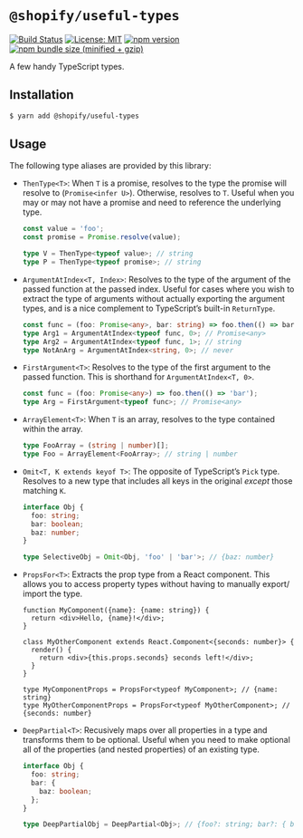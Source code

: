 # `@shopify/useful-types`

[![Build Status](https://travis-ci.org/Shopify/quilt.svg?branch=master)](https://travis-ci.org/Shopify/quilt)
[![License: MIT](https://img.shields.io/badge/License-MIT-green.svg)](LICENSE.md) [![npm version](https://badge.fury.io/js/%40shopify%2Fuseful-types.svg)](https://badge.fury.io/js/%40shopify%2Fuseful-types.svg) [![npm bundle size (minified + gzip)](https://img.shields.io/bundlephobia/minzip/@shopify/useful-types.svg)](https://img.shields.io/bundlephobia/minzip/@shopify/useful-types.svg)

A few handy TypeScript types.

## Installation

```bash
$ yarn add @shopify/useful-types
```

## Usage

The following type aliases are provided by this library:

- `ThenType<T>`: When `T` is a promise, resolves to the type the promise will resolve to (`Promise<infer U>`). Otherwise, resolves to `T`. Useful when you may or may not have a promise and need to reference the underlying type.

  ```ts
  const value = 'foo';
  const promise = Promise.resolve(value);

  type V = ThenType<typeof value>; // string
  type P = ThenType<typeof promise>; // string
  ```

- `ArgumentAtIndex<T, Index>`: Resolves to the type of the argument of the passed function at the passed index. Useful for cases where you wish to extract the type of arguments without actually exporting the argument types, and is a nice complement to TypeScript’s built-in `ReturnType`.

  ```ts
  const func = (foo: Promise<any>, bar: string) => foo.then(() => bar);
  type Arg1 = ArgumentAtIndex<typeof func, 0>; // Promise<any>
  type Arg2 = ArgumentAtIndex<typeof func, 1>; // string
  type NotAnArg = ArgumentAtIndex<string, 0>; // never
  ```

- `FirstArgument<T>`: Resolves to the type of the first argument to the passed function. This is shorthand for `ArgumentAtIndex<T, 0>`.

  ```ts
  const func = (foo: Promise<any>) => foo.then(() => 'bar');
  type Arg = FirstArgument<typeof func>; // Promise<any>
  ```

- `ArrayElement<T>`: When `T` is an array, resolves to the type contained within the array.

  ```ts
  type FooArray = (string | number)[];
  type Foo = ArrayElement<FooArray>; // string | number
  ```

- `Omit<T, K extends keyof T>`: The opposite of TypeScript’s `Pick` type. Resolves to a new type that includes all keys in the original _except_ those matching `K`.

  ```ts
  interface Obj {
    foo: string;
    bar: boolean;
    baz: number;
  }

  type SelectiveObj = Omit<Obj, 'foo' | 'bar'>; // {baz: number}
  ```

- `PropsFor<T>`: Extracts the prop type from a React component. This allows you to access property types without having to manually export/ import the type.

  ```tsx
  function MyComponent({name}: {name: string}) {
    return <div>Hello, {name}!</div>;
  }

  class MyOtherComponent extends React.Component<{seconds: number}> {
    render() {
      return <div>{this.props.seconds} seconds left!</div>;
    }
  }

  type MyComponentProps = PropsFor<typeof MyComponent>; // {name: string}
  type MyOtherComponentProps = PropsFor<typeof MyOtherComponent>; // {seconds: number}
  ```

- `DeepPartial<T>`: Recusively maps over all properties in a type and transforms them to be optional. Useful when you need to make optional all of the properties (and nested properties) of an existing type.

  ```ts
  interface Obj {
    foo: string;
    bar: {
      baz: boolean;
    };
  }

  type DeepPartialObj = DeepPartial<Obj>; // {foo?: string; bar?: { baz?: boolean }}
  ```
